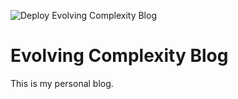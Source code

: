 ![Deploy Evolving Complexity Blog](https://github.com/Ryank90/evolvingcomplexity.io/workflows/Deploy%20Evolving%20Complexity%20Blog/badge.svg?branch=master)

# Evolving Complexity Blog

This is my personal blog.